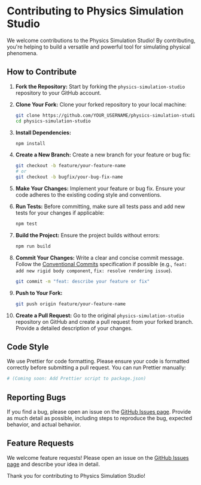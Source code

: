 # Contributing to Physics Simulation Studio

We welcome contributions to the Physics Simulation Studio! By contributing, you're helping to build a versatile and powerful tool for simulating physical phenomena.

## How to Contribute

1.  **Fork the Repository:** Start by forking the `physics-simulation-studio` repository to your GitHub account.

2.  **Clone Your Fork:** Clone your forked repository to your local machine:
    ```bash
    git clone https://github.com/YOUR_USERNAME/physics-simulation-studio.git
    cd physics-simulation-studio
    ```

3.  **Install Dependencies:**
    ```bash
    npm install
    ```

4.  **Create a New Branch:** Create a new branch for your feature or bug fix:
    ```bash
    git checkout -b feature/your-feature-name
    # or
    git checkout -b bugfix/your-bug-fix-name
    ```

5.  **Make Your Changes:** Implement your feature or bug fix. Ensure your code adheres to the existing coding style and conventions.

6.  **Run Tests:** Before committing, make sure all tests pass and add new tests for your changes if applicable:
    ```bash
    npm test
    ```

7.  **Build the Project:** Ensure the project builds without errors:
    ```bash
    npm run build
    ```

8.  **Commit Your Changes:** Write a clear and concise commit message. Follow the [Conventional Commits](https://www.conventionalcommits.org/en/v1.0.0/) specification if possible (e.g., `feat: add new rigid body component`, `fix: resolve rendering issue`).
    ```bash
    git commit -m "feat: describe your feature or fix"
    ```

9.  **Push to Your Fork:**
    ```bash
    git push origin feature/your-feature-name
    ```

10. **Create a Pull Request:** Go to the original `physics-simulation-studio` repository on GitHub and create a pull request from your forked branch. Provide a detailed description of your changes.

## Code Style

We use Prettier for code formatting. Please ensure your code is formatted correctly before submitting a pull request. You can run Prettier manually:

```bash
# (Coming soon: Add Prettier script to package.json)
```

## Reporting Bugs

If you find a bug, please open an issue on the [GitHub Issues page](https://github.com/gh-assan/physics-simulation-studio/issues). Provide as much detail as possible, including steps to reproduce the bug, expected behavior, and actual behavior.

## Feature Requests

We welcome feature requests! Please open an issue on the [GitHub Issues page](https://github.com/gh-assan/physics-simulation-studio/issues) and describe your idea in detail.

Thank you for contributing to Physics Simulation Studio!